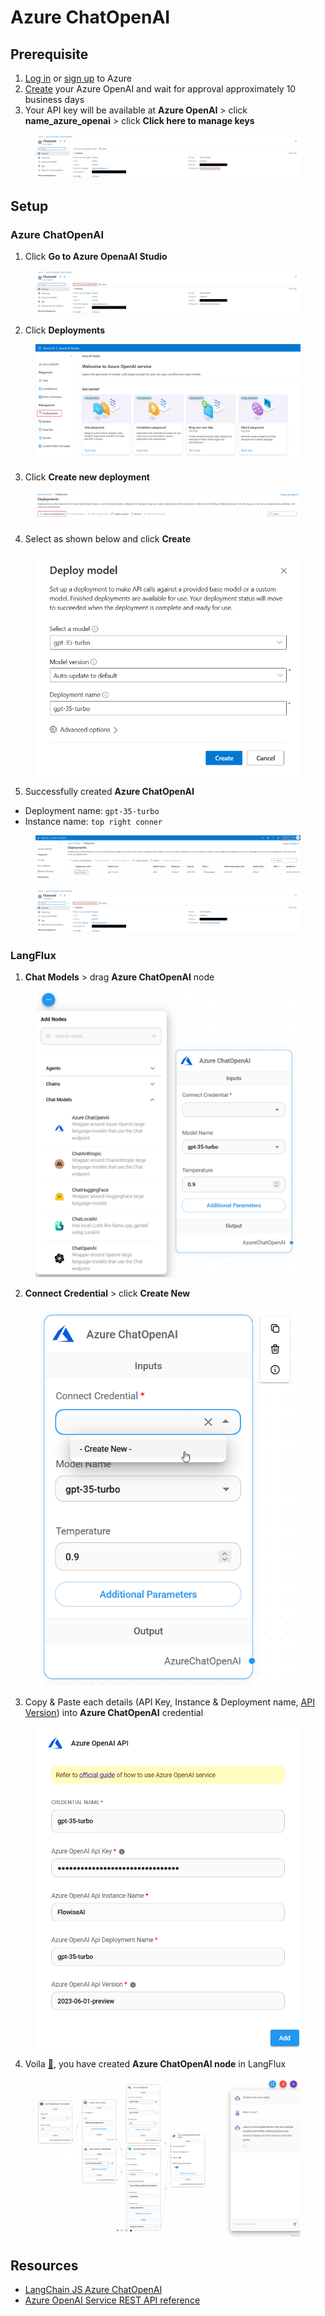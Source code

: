 # Azure ChatOpenAI

## Prerequisite

1. [Log in](https://portal.azure.com/) or [sign up](https://azure.microsoft.com/en-us/free/) to Azure
2. [Create](https://portal.azure.com/#create/Microsoft.CognitiveServicesOpenAI) your Azure OpenAI and wait for approval approximately 10 business days
3. Your API key will be available at **Azure OpenAI** > click **name\_azure\_openai** > click **Click here to manage keys**

<figure><img src="../../.gitbook/assets/azure/azure-general/1.png" alt=""><figcaption></figcaption></figure>

## Setup

### Azure ChatOpenAI

1. Click **Go to Azure OpenaAI Studio**

<figure><img src="../../.gitbook/assets/azure/azure-general/2.png" alt=""><figcaption></figcaption></figure>

2. Click **Deployments**

<figure><img src="../../.gitbook/assets/azure/azure-general/3.png" alt=""><figcaption></figcaption></figure>

3. Click **Create new deployment**

<figure><img src="../../.gitbook/assets/azure/azure-general/4.png" alt=""><figcaption></figcaption></figure>

4. Select as shown below and click **Create**

<figure><img src="../../.gitbook/assets/azure/azure-chatopenai/1.png" alt="" width="558"><figcaption></figcaption></figure>

5. Successfully created **Azure ChatOpenAI**

* Deployment name: `gpt-35-turbo`
* Instance name: `top right conner`

<figure><img src="../../.gitbook/assets/azure/azure-chatopenai/2.png" alt=""><figcaption></figcaption></figure>

<figure><img src="../../.gitbook/assets/azure/azure-general/2.png" alt=""><figcaption></figcaption></figure>

### LangFlux

1. **Chat Models** > drag **Azure ChatOpenAI** node

<figure><img src="../../.gitbook/assets/azure/azure-chatopenai/3.png" alt="" width="563"><figcaption></figcaption></figure>

2. **Connect Credential** > click **Create New**

<figure><img src="../../.gitbook/assets/azure/azure-chatopenai/4.png" alt="" width="421"><figcaption></figcaption></figure>

3. Copy & Paste each details (API Key, Instance & Deployment name, [API Version](https://learn.microsoft.com/en-us/azure/ai-services/openai/reference#chat-completions)) into **Azure ChatOpenAI** credential

<figure><img src="../../.gitbook/assets/azure/azure-chatopenai/5.png" alt="" width="563"><figcaption></figcaption></figure>

4. Voila [🎉](https://emojipedia.org/party-popper/), you have created **Azure ChatOpenAI node** in LangFlux

<figure><img src="../../.gitbook/assets/azure/azure-general/5.png" alt=""><figcaption></figcaption></figure>

## Resources

* [LangChain JS Azure ChatOpenAI](https://js.langchain.com/docs/modules/model\_io/models/chat/integrations/azure)
* [Azure OpenAI Service REST API reference](https://learn.microsoft.com/en-us/azure/ai-services/openai/reference)
